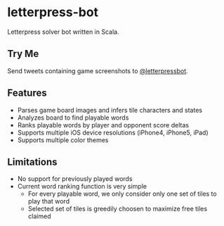 letterpress-bot
==============

Letterpress solver bot written in Scala.

## Try Me

Send tweets containing game screenshots to [@letterpressbot](https://twitter.com/letterpressbot).

## Features

* Parses game board images and infers tile characters and states
* Analyzes board to find playable words
* Ranks playable words by player and opponent score deltas
* Supports multiple iOS device resolutions (iPhone4, iPhone5, iPad)
* Supports multiple color themes

## Limitations
* No support for previously played words
* Current word ranking function is very simple
  * For every playable word, we only consider only one set of tiles to play that word
  * Selected set of tiles is greedily choosen to maximize free tiles claimed
